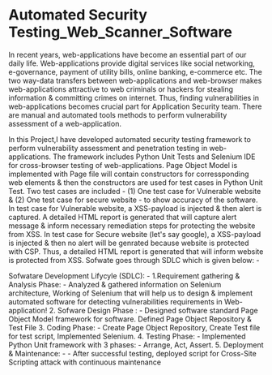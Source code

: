# Automated Security Testing_Web_Scanner_Software
In recent years, web-applications have become an essential part of our daily life. Web-applications provide digital services like social networking, e-governance, payment of utility bills, online banking, e-commerce etc. The two way-data transfers between web-applications and web-browser makes web-applications attractive to web criminals or hackers for stealing information & committing crimes on internet. Thus, finding vulnerabilities in web-applications becomes crucial part for Application Security team.
There are manual and automated tools methods to perform vulnerability assessment of a web-application. 

In this Project,I have developed automated security testing framework to perform vulnerability assessment and penetration testing in web-applications. The framework includes Python Unit Tests and Selenium IDE for cross-browser testing of web-applications. 
Page Object Model is implemented with Page file will contain constructors for corressponding web elements & then the constructors are used for test cases in Python Unit Test.
Two test cases are included - (1) One test case for Vulnerable website & (2) One test case for secure website - to show accuracy of the software.
In test case for Vulnerable website, a XSS-payload is injected & then alert is captured. A detailed HTML report is generated that will capture alert message & inform necessary remediation steps for protecting the website from XSS.
In test case for Secure website (let's say google), a XSS-payload is injected & then no alert will be genrated because website is protected with CSP. Thus, a detailed HTML report is generated that will inform website is protected from XSS.
Sofwate goes through SDLC which is given below: -

Sofwatare Development Lifycyle (SDLC): -
 1.Requirement gathering & Analysis Phase: - Analyzed & gathered information on Selenium architecture, Working of Selenium that will help us to design & implement automated software for detecting vulnerabilities requirements in Web-application!
 2. Sofware Design Phase : - 	Designed software standard Page Object Model framework for software. Defined Page Object Repository & Test File
 3. Coding Phase: - Create Page Object Repository, Create Test file for test script, Implemented Selenium.
 4. Testing Phase: - Implemented Python Unit framework with 3 phases: - Arrange, Act, Assert.
 5. Deployment & Maintenance: - -	After successful testing, deployed script for Cross-Site Scripting attack with continuous maintenance
 
